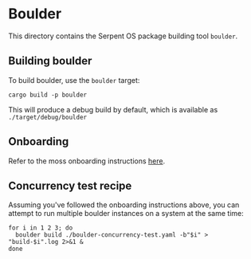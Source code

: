 # Boulder

This directory contains the Serpent OS package building tool `boulder`.

## Building boulder

To build boulder, use the `boulder` target:

    cargo build -p boulder

This will produce a debug build by default, which is available as  `./target/debug/boulder`

## Onboarding

Refer to the moss onboarding instructions [here](https://github.com/serpent-os/moss?tab=readme-ov-file#onboarding).

## Concurrency test recipe

Assuming you've followed the onboarding instructions above, you can attempt to run multiple boulder instances on a system at the same time:

    for i in 1 2 3; do
      boulder build ./boulder-concurrency-test.yaml -b"$i" > "build-$i".log 2>&1 &
    done
